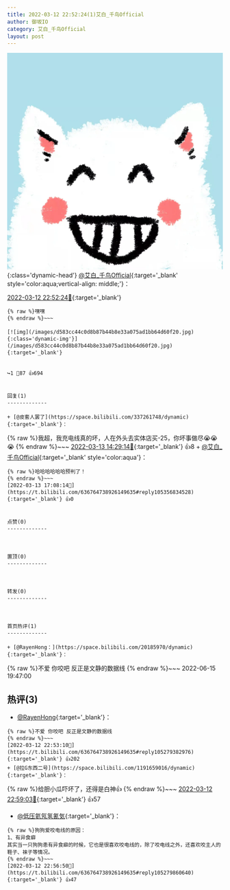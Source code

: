 ```yaml
---
title: 2022-03-12 22:52:24(1)艾白_千鸟Official
author: 御坂IO
category: 艾白_千鸟Official
layout: post
---
```


![img](/images/9ae8b9445fd0665cc014d9080156a45271be73c6.jpg){:class='dynamic-head'}
[@艾白_千鸟Official](https://space.bilibili.com/334537711/dynamic){:target='_blank' style='color:aqua;vertical-align: middle;'}：

[2022-03-12 22:52:24🔗](https://t.bilibili.com/636764738926149635){:target='_blank'}

~~~
{% raw %}嘿嘿
{% endraw %}~~~

[![img](/images/d583cc44c0d8b87b44b8e33a075ad1bb64d60f20.jpg){:class='dynamic-img'}](/images/d583cc44c0d8b87b44b8e33a075ad1bb64d60f20.jpg){:target='_blank'}


↪️1 💬87 👍694


回复(1)
-------------

+ [@皮套人罢了](https://space.bilibili.com/337261748/dynamic){:target='_blank'}：
~~~
{% raw %}我超，我充电线真的坏，人在外头去实体店买-25，你坏事做尽😭😭😭
{% endraw %}~~~
[2022-03-13 14:29:14🔗](https://t.bilibili.com/636764738926149635#reply105342095712){:target='_blank'} 👍8
    + [@艾白_千鸟Official](https://space.bilibili.com/334537711/dynamic){:target='_blank' style='color:aqua'}：
~~~
{% raw %}哈哈哈哈哈哈预判了！
{% endraw %}~~~
[2022-03-13 17:08:14🔗](https://t.bilibili.com/636764738926149635#reply105356834528){:target='_blank'} 👍0


点赞(0)
-------------



置顶(0)
-------------



转发(0)
-------------



首页热评(1)
-------------

+ [@RayenHong：](https://space.bilibili.com/20185970/dynamic){:target='_blank'}：
~~~
{% raw %}不爱 你咬吧 反正是文静的数据线
{% endraw %}~~~
2022-06-15 19:47:00


热评(3)
-------------

+ [@RayenHong](https://space.bilibili.com/20185970/dynamic){:target='_blank'}：
~~~
{% raw %}不爱 你咬吧 反正是文静的数据线
{% endraw %}~~~
[2022-03-12 22:53:10🔗](https://t.bilibili.com/636764738926149635#reply105279382976){:target='_blank'} 👍202
+ [@拉G东西二号](https://space.bilibili.com/1191659016/dynamic){:target='_blank'}：
~~~
{% raw %}给胆小瓜吓坏了，还得是白神👍
{% endraw %}~~~
[2022-03-12 22:59:03🔗](https://t.bilibili.com/636764738926149635#reply105280121744){:target='_blank'} 👍57
+ [@低压氦氖氢氰気](https://space.bilibili.com/418139743/dynamic){:target='_blank'}：
~~~
{% raw %}狗狗爱咬电线的原因：
1、有异食癖
其实当一只狗狗患有异食癖的时候，它也是很喜欢咬电线的，除了咬电线之外，还喜欢咬主人的鞋子、袜子等情况。
{% endraw %}~~~
[2022-03-12 22:56:50🔗](https://t.bilibili.com/636764738926149635#reply105279860640){:target='_blank'} 👍47


